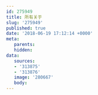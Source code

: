 ```yaml
---
id: 275949
title: 所有关于
slug: '275949'
published: true
date: '2018-06-19 17:12:14 +0000'
meta:
   parents: 
   hidden: 
data:
   sources:
   - '313875'
   - '313876'
   image: '280667'
   body:
---
```


